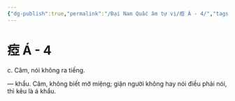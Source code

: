 ```yaml
---
{"dg-publish":true,"permalink":"/Đại Nam Quấc âm tự vị/瘂 Á - 4/","tags":["âm-tự-vị"],"created":"2025-08-16T13:46:44.350+07:00"}
---
```


# 瘂 Á - 4

c. Câm, nói không ra tiếng.


― khẩu. Câm, không biết mỡ miệng; giận người không hay nói điều phải nói, thì kêu là á khẩu.